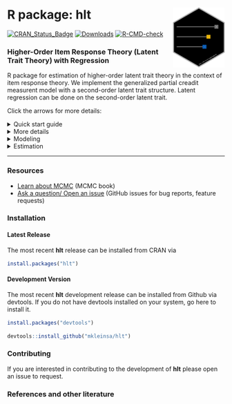 # R package: hlt <img src="man/figures/logo.png" align="right" width="120" />

<!-- badges: start -->
[![CRAN\_Status\_Badge](http://www.r-pkg.org/badges/version/rstanarm?color=blue)](http://cran.r-project.org/package=rstanarm)
[![Downloads](http://cranlogs.r-pkg.org/badges/rstanarm?color=blue)](http://cran.rstudio.com/package=rstanarm)
[![R-CMD-check](https://github.com/stan-dev/rstanarm/workflows/R-CMD-check/badge.svg)](https://github.com/stan-dev/rstanarm/actions)
<!-- badges: end -->

### Higher-Order Item Response Theory (Latent Trait Theory) with Regression

R package for estimation of higher-order latent trait theory in the context of item response theory. We implement the generalized partial creadit measurent model with a second-order latent trait structure. Latent regression can be done on the second-order latent trait.

Click the arrows for more details:

<details><summary>Quick start guide</summary>

Hello.
</details>

<details><summary>More details</summary>

Hello.
</details>

<details><summary>Modeling</summary>

* [__`stan_jm`__](https://mc-stan.org/rstanarm/reference/stan_jm.html)

   Estimates shared parameter joint models for longitudinal and time-to-event
   (i.e. survival) data. The joint model can be univariate (i.e. one longitudinal
   outcome) or multivariate (i.e. more than one longitudinal outcome). A variety
   of parameterisations are available for linking the longitudinal and event
   processes (i.e. a variety of association structures).

</details>

<details><summary>Estimation</summary>
Hi again
</details>

---

### Resources

* [Learn about MCMC](https://m-clark.github.io/docs/ld_mcmc/index_onepage.html#preface) (MCMC book)
* [Ask a question/ Open an issue](https://github.com/mkleinsa/hlt/issues) (GitHub issues for bug reports, feature requests)

### Installation

#### Latest Release

The most recent **hlt** release can be installed from CRAN via

```r
install.packages("hlt")
```

#### Development Version

The most recent **hlt** development release can be installed from Github via devtools. If you do not have devtools installed on your system, go here to install it.

```r
install.packages("devtools")
```

```r
devtools::install_github("mkleinsa/hlt")
```
### Contributing 

If you are interested in contributing to the development of **hlt** please open an issue to request.

### References and other literature



